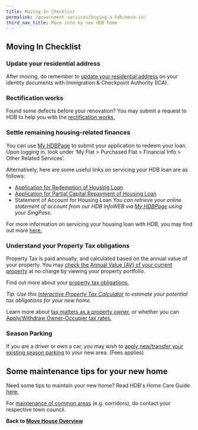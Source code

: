 ```yaml
---
title: Moving In Checklist
permalink: /government-services/buying-a-hdb/move-in/
third_nav_title: Move into my new HDB home
---
```


## Moving In Checklist

### Update your residential address 

After moving, do remember to <a href="https://www.ica.gov.sg/documents/ic/update_residential_address" target="_blank">update your residential address</a> on your identity documents with Immigration & Checkpoint Authority (ICA).

### Rectification works

Found some defects before your renovation? You may submit a request to HDB to help you with the <a href="https://www.hdb.gov.sg/cs/infoweb/residential/living-in-an-hdb-flat/moving-in/rectification-work-for-new-flats&rendermode=preview" target="_blank">rectification works.</a>


### Settle remaining housing-related finances

You can use <a href="https://www.hdb.gov.sg/MyHDBPage" target="_blank">My HDBPage</a> to submit your application to redeem your loan. Upon logging in, look under ‘My Flat > Purchased Flat > Financial Info > Other Related Services’.

Alternatively, here are some useful links on servicing your HDB loan are as follows:

- <a href="https://www20.hdb.gov.sg/isoa072p.nsf/PC66VByFormID/HAPF00024" target="_blank">Application for Redemption of Housing Loan</a>
- <a href="http://www20.hdb.gov.sg/isoa072p.nsf/PC66VByFormID/HAPF00024" target="_blank">Application for Partial Capital Repayment of Housing Loan</a>
- Statement of Account for Housing Loan
*You can retrieve your online statement of account from our HDB InfoWEB via <a href="https://www.hdb.gov.sg/MyHDBPage" target="_blank">My HDBPage</a> using your SingPass.*

For more information on servicing your housing loan with HDB, you may find out more <a href="https://www.hdb.gov.sg/cs/infoweb/residential/servicing-your-hdb-loan">here.</a>

### Understand your Property Tax obligations

Property Tax is paid annually, and calculated based on the annual value of your property. You may <a href="https://mytax.iras.gov.sg/ESVWeb/default.aspx?target=MPTPropertySearch&toLoginSelection=true" target="_blank">check the Annual Value (AV) of your current property</a> at no charge by viewing your property portfolio.

Find out more about your <a href="https://www.iras.gov.sg/irashome/Property-Tax-At-A-Glance/Property-Tax-At-A-Glance/" target="_blank">property tax obligations.</a>

*Tip: Use this <a href="https://mytax.iras.gov.sg/ESVWeb/default.aspx?target=MPTCalculatorIntro" target="_blank">Interactive Property Tax Calculator</a> to estimate your potential tax obligations for your new home.*

Learn more about <a href="https://www.iras.gov.sg/irashome/Property/Property-owners/" target="_blank">tax matters as a property owner</a>, or whether you can <a href="https://mytax.iras.gov.sg/ESVWeb/default.aspx?target=MPTOOPropertySearch&toLoginSelection=true" target="_blank">Apply/Withdraw Owner-Occupier tax rates.</a>

### Season Parking

If you are a driver or own a car, you may wish to <a href="https://www.hdb.gov.sg/cs/infoweb/car-parks/season-parking/season-parking-ticket/application-procedure" target="_blank">apply new/transfer your existing season parking</a> to your new area. (Fees applies)

## Some maintenance tips for your new home

Need some tips to maintain your new home? Read HDB's Home Care Guide <a href="https://www.hdb.gov.sg/cs/infoweb/residential/living-in-an-hdb-flat/home-maintenance/home-care-guide" target="_blank">here.</a>

For <a href="https://www.hdb.gov.sg/cs/infoweb/contact-us?anchor=towncouncil" target="_blank">maintenance of common areas</a> (e.g. corridors), do contact your respective town council.

**Back to [Move House Overview](/government-services/move-house/overview/)**